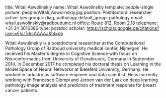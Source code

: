 title: Witali Aswolinskiy
name: Witali Aswolinskiy
template: people-single
picture: people/Witali_Aswolinskiy.jpg
position: Postdoctoral researcher
active: yes
groups: diag, pathology
default_group: pathology
email: witali.aswolinskiy@radboudumc.nl
office: Route 812, Room 2.18
telephone: +31 24 3616386
type: postdoc
scholar: https://scholar.google.de/citations?user=FVJTdrcAAAAJ&hl=de

Witali Aswolinskiy is a postdoctoral researcher at the Computational Pathology Group of Radboud university medical center, Nijmegen. He received his Master's degree in Cognitive Science with focus on Neuroinformatics from University of Osnabrueck, Germany in September 2014. In December 2017 he completed his doctoral thesis on Learning in the Model Space of Neural Networks at Bielefeld University, Germany. He worked in industry as software engineer and data scientist. He is currently working with Francesco Ciompi and Jeroen van der Laak on deep learning pathology image analysis and prediction of treatment response for breast cancer patients.
